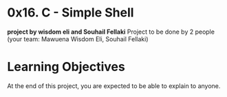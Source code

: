 # 0x16. C - Simple Shell
 **project by wisdom eli and Souhail Fellaki**
 Project to be done by 2 people (your team: Mawuena Wisdom Eli, Souhail Fellaki)

# Learning Objectives
At the end of this project, you are expected to be able to explain to anyone.
